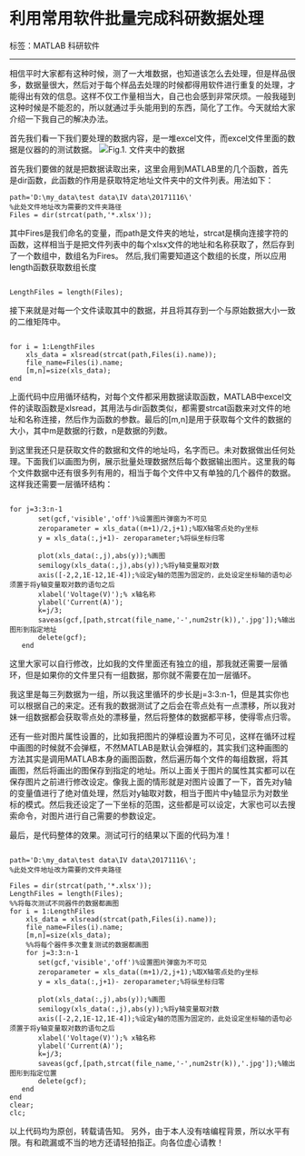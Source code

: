 # 利用常用软件批量完成科研数据处理

标签：MATLAB 科研软件

---

相信平时大家都有这种时候，测了一大堆数据，也知道该怎么去处理，但是样品很多，数据量很大，然后对于每个样品去处理的时候都得用软件进行重复的处理，才能得出有效的信息。这样不仅工作量相当大，自己也会感到非常厌烦。一般我碰到这种时候是不能忍的，所以就通过手头能用到的东西，简化了工作。今天就给大家介绍一下我自己的解决办法。

首先我们看一下我们要处理的数据内容，是一堆excel文件，而excel文件里面的数据是仪器的的测试数据。
![Fig.1. 文件夹中的数据](http://upload-images.jianshu.io/upload_images/289798-379dca8d163a57a8.png?imageMogr2/auto-orient/strip%7CimageView2/2/w/1240)

首先我们要做的就是把数据读取出来，这里会用到MATLAB里的几个函数，首先是dir函数，此函数的作用是获取特定地址文件夹中的文件列表。用法如下：
<pre><code>path='D:\my_data\test data\IV data\20171116\'
%此处文件地址改为需要的文件夹路径
Files = dir(strcat(path,'*.xlsx'));
</code></pre>
其中Fires是我们命名的变量，而path是文件夹的地址，strcat是横向连接字符的函数，这样相当于是把文件列表中的每个xlsx文件的地址和名称获取了，然后存到了一个数组中，数组名为Fires。
然后,我们需要知道这个数组的长度，所以应用length函数获取数组长度
<pre><code>
LengthFiles = length(Files);
</code></pre>
接下来就是对每一个文件读取其中的数据，并且将其存到一个与原始数据大小一致的二维矩阵中。
<pre><code>
for i = 1:LengthFiles
    xls_data = xlsread(strcat(path,Files(i).name));
    file_name=Files(i).name;
    [m,n]=size(xls_data);
end
</code></pre>
上面代码中应用循环结构，对每个文件都采用数据读取函数，MATLAB中excel文件的读取函数是xlsread，其用法与dir函数类似，都需要strcat函数来对文件的地址和名称连接，然后作为函数的参数。最后的[m,n]是用于获取每个文件的数据的大小，其中m是数据的行数，n是数据的列数。

到这里我还只是获取文件的数据和文件的地址吗，名字而已。未对数据做出任何处理。下面我们以画图为例，展示批量处理数据然后每个数据输出图片。这里我的每个文件数据中还有很多列有用的，相当于每个文件中又有单独的几个器件的数据。这样我还需要一层循环结构：
<pre><code>
for j=3:3:n-1
       set(gcf,'visible','off')%设置图片弹窗为不可见
       zeroparameter = xls_data((m+1)/2,j+1);%取X轴零点处的y坐标
       y = xls_data(:,j+1)- zeroparameter;%将纵坐标归零
           
       plot(xls_data(:,j),abs(y));%画图
       semilogy(xls_data(:,j),abs(y));%将y轴变量取对数
       axis([-2,2,1E-12,1E-4]);%设定y轴的范围为固定的，此处设定坐标轴的语句必须置于将y轴变量取对数的语句之后 
       xlabel('Voltage(V)');% x轴名称
       ylabel('Current(A)');
       k=j/3;
       saveas(gcf,[path,strcat(file_name,'-',num2str(k)),'.jpg']);%输出图形到指定地址
       delete(gcf);
   end
</code></pre>
这里大家可以自行修改，比如我的文件里面还有独立的组，那我就还需要一层循环，但是如果你的文件里只有一组数据，那你就不需要在加一层循环。

我这里是每三列数据为一组，所以我这里循环的步长是j=3:3:n-1，但是其实你也可以根据自己的来定。还有我的数据测试了之后会在零点处有一点漂移，所以我对妹一组数据都会获取零点处的漂移量，然后将整体的数据都平移，使得零点归零。

还有一些对图片属性设置的，比如我把图片的弹框设置为不可见，这样在循环过程中画图的时候就不会弹框，不然MATLAB是默认会弹框的，其实我们这种画图的方法其实是调用MATLAB本身的画图函数，然后遍历每个文件的每组数据，将其画图，然后将画出的图保存到指定的地址。所以上面关于图片的属性其实都可以在保存图片之前进行修改设定。像我上面的情形就是对图片设置了一下，首先对y轴的变量值进行了绝对值处理，然后对y轴取对数，相当于图片中y轴显示为对数坐标的模式。然后我还设定了一下坐标的范围，这些都是可以设定，大家也可以去搜索命令，对图片进行自己需要的参数设定。

最后，是代码整体的效果。测试可行的结果以下面的代码为准！
<pre><code>
path='D:\my_data\test data\IV data\20171116\';
%此处文件地址改为需要的文件夹路径

Files = dir(strcat(path,'*.xlsx'));
LengthFiles = length(Files);
%%将每次测试不同器件的数据都画图
for i = 1:LengthFiles
    xls_data = xlsread(strcat(path,Files(i).name));
    file_name=Files(i).name;
    [m,n]=size(xls_data);
    %%将每个器件多次重复测试的数据都画图
    for j=3:3:n-1
       set(gcf,'visible','off')%设置图片弹窗为不可见
       zeroparameter = xls_data((m+1)/2,j+1);%取X轴零点处的y坐标
       y = xls_data(:,j+1)- zeroparameter;%将纵坐标归零
           
       plot(xls_data(:,j),abs(y));%画图
       semilogy(xls_data(:,j),abs(y));%将y轴变量取对数
       axis([-2,2,1E-12,1E-4]);%设定y轴的范围为固定的，此处设定坐标轴的语句必须置于将y轴变量取对数的语句之后 
       xlabel('Voltage(V)');% x轴名称
       ylabel('Current(A)');
       k=j/3;
       saveas(gcf,[path,strcat(file_name,'-',num2str(k)),'.jpg']);%输出图形到指定位置
       delete(gcf);
   end
end
clear;
clc;
</code></pre>
以上代码均为原创，转载请告知。
另外，由于本人没有啥编程背景，所以水平有限。有和疏漏或不当的地方还请轻拍指正。向各位虚心请教！




